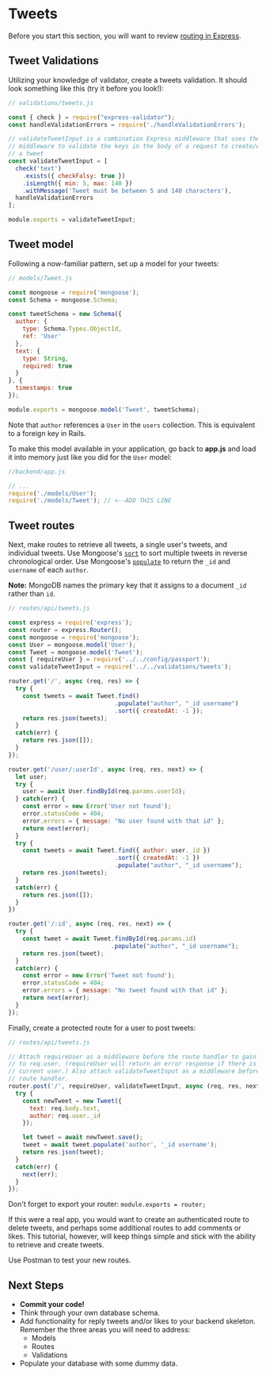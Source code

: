 # Tweets

Before you start this section, you will want to review [routing in Express].

## Tweet Validations

Utilizing your knowledge of validator, create a tweets validation. It should
look something like this (try it before you look!):

```js
// validations/tweets.js

const { check } = require("express-validator");
const handleValidationErrors = require('./handleValidationErrors');

// validateTweetInput is a combination Express middleware that uses the `check`
// middleware to validate the keys in the body of a request to create/edit
// a tweet
const validateTweetInput = [
  check('text')
    .exists({ checkFalsy: true })
    .isLength({ min: 5, max: 140 })
    .withMessage('Tweet must be between 5 and 140 characters'),
  handleValidationErrors
];

module.exports = validateTweetInput;
```

## Tweet model

Following a now-familiar pattern, set up a model for your tweets:

```js
// models/Tweet.js

const mongoose = require('mongoose');
const Schema = mongoose.Schema;

const tweetSchema = new Schema({
  author: {
    type: Schema.Types.ObjectId,
    ref: 'User'
  },
  text: {
    type: String,
    required: true
  }
}, {
  timestamps: true
});

module.exports = mongoose.model('Tweet', tweetSchema);
```

Note that `author` references a `User` in the `users` collection. This is
equivalent to a foreign key in Rails.

To make this model available in your application, go back to __app.js__ and load
it into memory just like you did for the `User` model:

```js
//backend/app.js

// ...
require('./models/User');
require('./models/Tweet'); // <--ADD THIS LINE
```

## Tweet routes

Next, make routes to retrieve all tweets, a single user's tweets, and individual
tweets. Use Mongoose's [`sort`] to sort multiple tweets in reverse chronological
order. Use Mongoose's [`populate`] to return the `_id` and `username` of each
`author`.

**Note:** MongoDB names the primary key that it assigns to a document `_id`
rather than `id`.

```js
// routes/api/tweets.js

const express = require('express');
const router = express.Router();
const mongoose = require('mongoose');
const User = mongoose.model('User');
const Tweet = mongoose.model('Tweet');
const { requireUser } = require('../../config/passport');
const validateTweetInput = require('../../validations/tweets');

router.get('/', async (req, res) => {
  try {
    const tweets = await Tweet.find()
                              .populate("author", "_id username")
                              .sort({ createdAt: -1 });
    return res.json(tweets);
  }
  catch(err) {
    return res.json([]);
  }
});

router.get('/user/:userId', async (req, res, next) => {
  let user;
  try {
    user = await User.findById(req.params.userId);
  } catch(err) {
    const error = new Error('User not found');
    error.statusCode = 404;
    error.errors = { message: "No user found with that id" };
    return next(error);
  }
  try {
    const tweets = await Tweet.find({ author: user._id })
                              .sort({ createdAt: -1 })
                              .populate("author", "_id username");
    return res.json(tweets);
  }
  catch(err) {
    return res.json([]);
  }
})

router.get('/:id', async (req, res, next) => {
  try {
    const tweet = await Tweet.findById(req.params.id)
                             .populate("author", "_id username");
    return res.json(tweet);
  }
  catch(err) {
    const error = new Error('Tweet not found');
    error.statusCode = 404;
    error.errors = { message: "No tweet found with that id" };
    return next(error);
  }
});
```

Finally, create a protected route for a user to post tweets:

```js
// routes/api/tweets.js

// Attach requireUser as a middleware before the route handler to gain access
// to req.user. (requireUser will return an error response if there is no 
// current user.) Also attach validateTweetInput as a middleware before the 
// route handler.
router.post('/', requireUser, validateTweetInput, async (req, res, next) => {
  try {
    const newTweet = new Tweet({
      text: req.body.text,
      author: req.user._id
    });

    let tweet = await newTweet.save();
    tweet = await tweet.populate('author', '_id username');
    return res.json(tweet);
  }
  catch(err) {
    next(err);
  }
});
```

Don't forget to export your router: `module.exports = router;`

If this were a real app, you would want to create an authenticated route to
delete tweets, and perhaps some additional routes to add comments or likes. This
tutorial, however, will keep things simple and stick with the ability to
retrieve and create tweets.

Use Postman to test your new routes.

## Next Steps

* **Commit your code!**
* Think through your own database schema.
* Add functionality for reply tweets and/or likes to your backend skeleton.
  Remember the three areas you will need to address:
  * Models
  * Routes
  * Validations
* Populate your database with some dummy data.

[routing in Express]: https://expressjs.com/en/guide/routing.html
[`sort`]: https://mongoosejs.com/docs/api.html#query_Query-sort
[`populate`]: https://mongoosejs.com/docs/api.html#query_Query-populate
